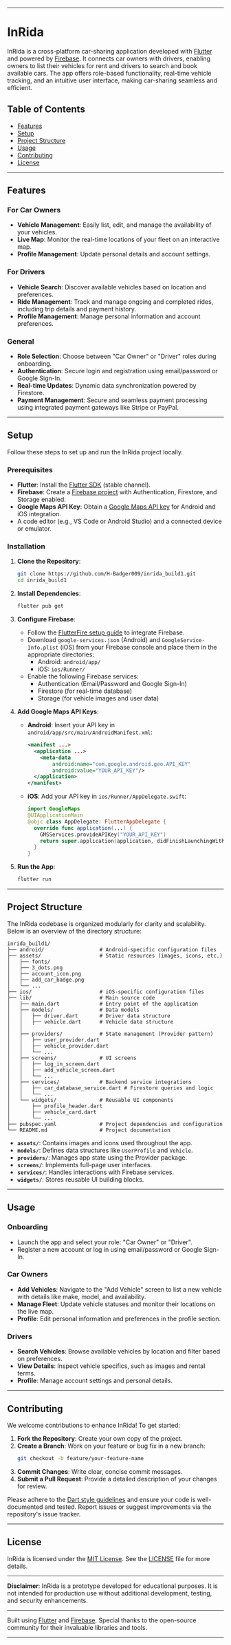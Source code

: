 
---

# InRida

InRida is a cross-platform car-sharing application developed with [Flutter](https://flutter.dev/) and powered by [Firebase](https://firebase.google.com/). It connects car owners with drivers, enabling owners to list their vehicles for rent and drivers to search and book available cars. The app offers role-based functionality, real-time vehicle tracking, and an intuitive user interface, making car-sharing seamless and efficient.

## Table of Contents

- [Features](#features)
- [Setup](#setup)
- [Project Structure](#project-structure)
- [Usage](#usage)
- [Contributing](#contributing)
- [License](#license)

---

## Features

### For Car Owners
- **Vehicle Management**: Easily list, edit, and manage the availability of your vehicles.
- **Live Map**: Monitor the real-time locations of your fleet on an interactive map.
- **Profile Management**: Update personal details and account settings.

### For Drivers
- **Vehicle Search**: Discover available vehicles based on location and preferences.
- **Ride Management**: Track and manage ongoing and completed rides, including trip details and payment history. 
- **Profile Management**: Manage personal information and account preferences.

### General
- **Role Selection**: Choose between "Car Owner" or "Driver" roles during onboarding.
- **Authentication**: Secure login and registration using email/password or Google Sign-In.
- **Real-time Updates**: Dynamic data synchronization powered by Firestore.
- **Payment Management**: Secure and seamless payment processing using integrated payment gateways like Stripe or PayPal.

---

## Setup

Follow these steps to set up and run the InRida project locally.

### Prerequisites
- **Flutter**: Install the [Flutter SDK](https://flutter.dev/docs/get-started/install) (stable channel).
- **Firebase**: Create a [Firebase project](https://firebase.google.com/) with Authentication, Firestore, and Storage enabled.
- **Google Maps API Key**: Obtain a [Google Maps API key](https://developers.google.com/maps/documentation/android-sdk/get-api-key) for Android and iOS integration.
- A code editor (e.g., VS Code or Android Studio) and a connected device or emulator.

### Installation
1. **Clone the Repository**:
   ```bash
   git clone https://github.com/H-Badger009/inrida_build1.git
   cd inrida_build1
   ```

2. **Install Dependencies**:
   ```bash
   flutter pub get
   ```

3. **Configure Firebase**:
   - Follow the [FlutterFire setup guide](https://firebase.flutter.dev/docs/overview) to integrate Firebase.
   - Download `google-services.json` (Android) and `GoogleService-Info.plist` (iOS) from your Firebase console and place them in the appropriate directories:
     - Android: `android/app/`
     - iOS: `ios/Runner/`
   - Enable the following Firebase services:
     - Authentication (Email/Password and Google Sign-In)
     - Firestore (for real-time database)
     - Storage (for vehicle images and user data)

4. **Add Google Maps API Keys**:
   - **Android**: Insert your API key in `android/app/src/main/AndroidManifest.xml`:
     ```xml
     <manifest ...>
       <application ...>
         <meta-data
             android:name="com.google.android.geo.API_KEY"
             android:value="YOUR_API_KEY"/>
       </application>
     </manifest>
     ```
   - **iOS**: Add your API key in `ios/Runner/AppDelegate.swift`:
     ```swift
     import GoogleMaps
     @UIApplicationMain
     @objc class AppDelegate: FlutterAppDelegate {
       override func application(...) {
         GMSServices.provideAPIKey("YOUR_API_KEY")
         return super.application(application, didFinishLaunchingWithOptions)
       }
     }
     ```

5. **Run the App**:
   ```bash
   flutter run
   ```

---

## Project Structure

The InRida codebase is organized modularly for clarity and scalability. Below is an overview of the directory structure:

```
inrida_build1/
├── android/                  # Android-specific configuration files
├── assets/                   # Static resources (images, icons, etc.)
│   ├── fonts/
│   ├── 3_dots.png
│   ├── account_icon.png
│   ├── add_car_badge.png
│   └── ...
├── ios/                      # iOS-specific configuration files
├── lib/                      # Main source code
│   ├── main.dart             # Entry point of the application
│   ├── models/               # Data models
│   │   ├── driver.dart       # Driver data structure
│   │   ├── vehicle.dart      # Vehicle data structure
│   │  
│   ├── providers/            # State management (Provider pattern)
│   │   ├── user_provider.dart
│   │   ├── vehicle_provider.dart
│   │   └── ...
│   ├── screens/              # UI screens
│   │   ├── log_in_screen.dart
│   │   ├── add_vehicle_screen.dart
│   │   └── ...
│   ├── services/             # Backend service integrations
│   │   ├── car_database_service.dart # Firestore queries and logic
│   │   └── ...
│   └── widgets/              # Reusable UI components
│       ├── profile_header.dart
│       ├── vehicle_card.dart
│       └── ...
├── pubspec.yaml              # Project dependencies and configuration
└── README.md                 # Project documentation
```

- **`assets/`**: Contains images and icons used throughout the app.
- **`models/`**: Defines data structures like `UserProfile` and `Vehicle`.
- **`providers/`**: Manages app state using the Provider package.
- **`screens/`**: Implements full-page user interfaces.
- **`services/`**: Handles interactions with Firebase services.
- **`widgets/`**: Stores reusable UI building blocks.

---

## Usage

### Onboarding
- Launch the app and select your role: "Car Owner" or "Driver".
- Register a new account or log in using email/password or Google Sign-In.

### Car Owners
- **Add Vehicles**: Navigate to the "Add Vehicle" screen to list a new vehicle with details like make, model, and availability.
- **Manage Fleet**: Update vehicle statuses and monitor their locations on the live map.
- **Profile**: Edit personal information and preferences in the profile section.

### Drivers
- **Search Vehicles**: Browse available vehicles by location and filter based on preferences.
- **View Details**: Inspect vehicle specifics, such as images and rental terms.
- **Profile**: Manage account settings and personal details.

---

## Contributing

We welcome contributions to enhance InRida! To get started:

1. **Fork the Repository**: Create your own copy of the project.
2. **Create a Branch**: Work on your feature or bug fix in a new branch:
   ```bash
   git checkout -b feature/your-feature-name
   ```
3. **Commit Changes**: Write clear, concise commit messages.
4. **Submit a Pull Request**: Provide a detailed description of your changes for review.

Please adhere to the [Dart style guidelines](https://dart.dev/guides/language/effective-dart/style) and ensure your code is well-documented and tested. Report issues or suggest improvements via the repository's issue tracker.

---

## License

InRida is licensed under the [MIT License](LICENSE). See the [LICENSE](LICENSE) file for more details.

---

**Disclaimer**: InRida is a prototype developed for educational purposes. It is not intended for production use without additional development, testing, and security enhancements.

---

Built using [Flutter](https://flutter.dev/) and [Firebase](https://firebase.google.com/). Special thanks to the open-source community for their invaluable libraries and tools.

--- 